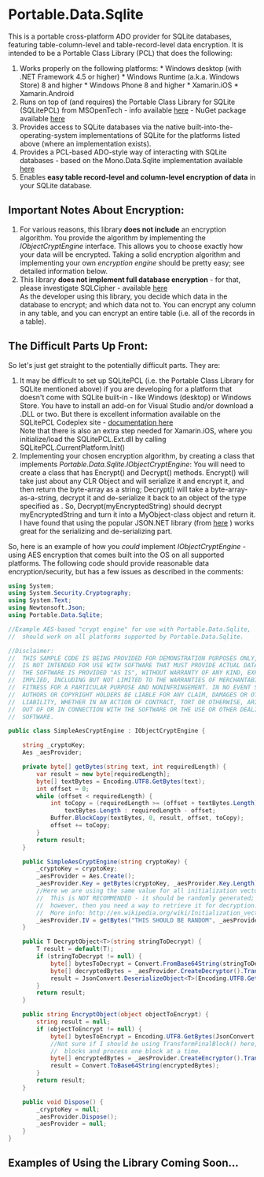 Portable.Data.Sqlite====================This is a portable cross-platform ADO provider for SQLite databases, featuring table-column-level and table-record-level data encryption.  It is intended to be a Portable Class Library (PCL) that does the following:  1. Works properly on the following platforms:    * Windows desktop (with .NET Framework 4.5 or higher)    * Windows Runtime (a.k.a. Windows Store) 8 and higher    * Windows Phone 8 and higher    * Xamarin.iOS    * Xamarin.Android  2. Runs on top of (and requires) the Portable Class Library for SQLite (SQLitePCL) from MSOpenTech - info available [here](http://sqlitepcl.codeplex.com/) - NuGet package available [here](http://www.nuget.org/packages/SQLitePCL)  3. Provides access to SQLite databases via the native built-into-the-operating-system implementations of SQLite for the platforms listed above (where an implementation exists).  4. Provides a PCL-based ADO-style way of interacting with SQLite databases - based on the Mono.Data.Sqlite implementation available [here](https://github.com/mattleibow/Mono.Data.Sqlite)  5. Enables **easy table record-level and column-level encryption of data** in your SQLite database.Important Notes About Encryption:---------------------------------  1. For various reasons, this library **does not include** an encryption algorithm.  You provide the algorithm by implementing the *IObjectCryptEngine* interface.  This allows you to choose exactly how your data will be encrypted.  Taking a solid encryption algorithm and implementing your own *encryption engine* should be pretty easy; see detailed information below.  2. This library **does not implement full database encryption** - for that, please investigate SQLCipher - available [here](http://sqlcipher.net/)  As the developer using this library, you decide which data in the database to encrypt; and which data not to.  You can encrypt any column in any table, and you can encrypt an entire table (i.e. all of the records in a table).The Difficult Parts Up Front:-----------------------------So let's just get straight to the potentially difficult parts.  They are:  1. It may be difficult to set up SQLitePCL (i.e. the Portable Class Library for SQLite mentioned above) if you are developing for a platform that doesn't come with SQLite built-in - like Windows (desktop) or Windows Store.  You have to install an add-on for Visual Studio and/or download a .DLL or two.  But there is excellent information available on the SQLitePCL Codeplex site - [documentation here](https://sqlitepcl.codeplex.com/documentation)  Note that there is also an extra step needed for Xamarin.iOS, where you initialize/load the SQLitePCL.Ext.dll by calling SQLitePCL.CurrentPlatform.Init()  2. Implementing your chosen encryption algorithm, by creating a class that implements *Portable.Data.Sqlite.IObjectCryptEngine*:  You will need to create a class that has Encrypt() and Decrypt<T>() methods.  Encrypt() will take just about any CLR Object and will serialize it and encrypt it, and then return the byte-array as a string; Decrypt<T>() will take a byte-array-as-a-string, decrypt it and de-serialize it back to an object of the type specified as <T>.  So, Decrypt<MyObject>(myEncryptedString) should decrypt myEncryptedString and turn it into a MyObject-class object and return it.  I have found that using the popular JSON.NET library (from [here](http://www.newtonsoft.com) ) works great for the serializing and de-serializing part.So, here is an example of how you *could* implement *IObjectCryptEngine* - using AES encryption that comes built into the OS on all supported platforms.  The following code should provide reasonable data encryption/security, but has a few issues as described in the comments:```c#using System;using System.Security.Cryptography;using System.Text;using Newtonsoft.Json;using Portable.Data.Sqlite;//Example AES-based "crypt engine" for use with Portable.Data.Sqlite,//  should work on all platforms supported by Portable.Data.Sqlite.//Disclaimer://  THIS SAMPLE CODE IS BEING PROVIDED FOR DEMONSTRATION PURPOSES ONLY, AND//  IS NOT INTENDED FOR USE WITH SOFTWARE THAT MUST PROVIDE ACTUAL DATA SECURITY.//  THE SOFTWARE IS PROVIDED "AS IS", WITHOUT WARRANTY OF ANY KIND, EXPRESS OR //  IMPLIED, INCLUDING BUT NOT LIMITED TO THE WARRANTIES OF MERCHANTABILITY, //  FITNESS FOR A PARTICULAR PURPOSE AND NONINFRINGEMENT. IN NO EVENT SHALL THE //  AUTHORS OR COPYRIGHT HOLDERS BE LIABLE FOR ANY CLAIM, DAMAGES OR OTHER //  LIABILITY, WHETHER IN AN ACTION OF CONTRACT, TORT OR OTHERWISE, ARISING FROM, //  OUT OF OR IN CONNECTION WITH THE SOFTWARE OR THE USE OR OTHER DEALINGS IN THE //  SOFTWARE.public class SimpleAesCryptEngine : IObjectCryptEngine {    string _cryptoKey;    Aes _aesProvider;    private byte[] getBytes(string text, int requiredLength) {        var result = new byte[requiredLength];        byte[] textBytes = Encoding.UTF8.GetBytes(text);        int offset = 0;        while (offset < requiredLength) {            int toCopy = (requiredLength >= (offset + textBytes.Length)) ?                textBytes.Length : requiredLength - offset;            Buffer.BlockCopy(textBytes, 0, result, offset, toCopy);            offset += toCopy;        }        return result;    }    public SimpleAesCryptEngine(string cryptoKey) {        _cryptoKey = cryptoKey;        _aesProvider = Aes.Create();        _aesProvider.Key = getBytes(cryptoKey, _aesProvider.Key.Length);        //Here we are using the same value for all initialization vectors.        //  This is NOT RECOMMENDED - it should be randomly generated;        //  however, then you need a way to retrieve it for decryption.        //  More info: http://en.wikipedia.org/wiki/Initialization_vector        _aesProvider.IV = getBytes("THIS SHOULD BE RANDOM", _aesProvider.IV.Length);    }    public T DecryptObject<T>(string stringToDecrypt) {        T result = default(T);        if (stringToDecrypt != null) {            byte[] bytesToDecrypt = Convert.FromBase64String(stringToDecrypt);            byte[] decryptedBytes = _aesProvider.CreateDecryptor().TransformFinalBlock(bytesToDecrypt, 0, bytesToDecrypt.Length);            result = JsonConvert.DeserializeObject<T>(Encoding.UTF8.GetString(decryptedBytes));        }        return result;    }    public string EncryptObject(object objectToEncrypt) {        string result = null;        if (objectToEncrypt != null) {            byte[] bytesToEncrypt = Encoding.UTF8.GetBytes(JsonConvert.SerializeObject(objectToEncrypt));            //Not sure if I should be using TransformFinalBlock() here, or if it is more secure if I break the byte array into            //  blocks and process one block at a time.            byte[] encryptedBytes = _aesProvider.CreateEncryptor().TransformFinalBlock(bytesToEncrypt, 0, bytesToEncrypt.Length);            result = Convert.ToBase64String(encryptedBytes);        }        return result;    }    public void Dispose() {        _cryptoKey = null;        _aesProvider.Dispose();        _aesProvider = null;    }}```Examples of Using the Library Coming Soon...--------------------------------------------